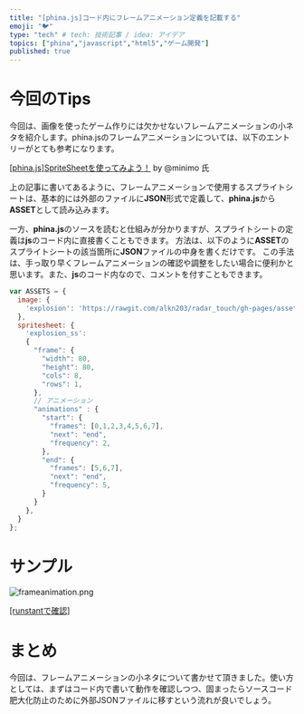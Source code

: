 ```yaml
---
title: "[phina.js]コード内にフレームアニメーション定義を記載する"
emoji: "🐦"
type: "tech" # tech: 技術記事 / idea: アイデア
topics: ["phina","javascript","html5","ゲーム開発"]
published: true
---
```


# 今回のTips
今回は、画像を使ったゲーム作りには欠かせないフレームアニメーションの小ネタを紹介します。phina.jsのフレームアニメーションについては、以下のエントリーがとても参考になります。

[[phina.js]SpriteSheetを使ってみよう！](http://qiita.com/minimo/items/0aad94d94478845d3ce2) by @minimo 氏

上の記事に書いてあるように、フレームアニメーションで使用するスプライトシートは、基本的には外部のファイルに**JSON**形式で定義して、**phina.js**から**ASSET**として読み込みます。

一方、**phina.js**のソースを読むと仕組みが分かりますが、スプライトシートの定義は**js**のコード内に直接書くこともできます。
方法は、以下のように**ASSET**のスプライトシートの該当箇所に**JSON**ファイルの中身を書くだけです。
この手法は、手っ取り早くフレームアニメーションの確認や調整をしたい場合に便利かと思います。また、**js**のコード内なので、コメントを付すこともできます。

```js
var ASSETS = {
  image: {
    'explosion': 'https://rawgit.com/alkn203/radar_touch/gh-pages/assets/explosion.png',
  },
  spritesheet: {
    'explosion_ss':
    {
      "frame": {
        "width": 80,
        "height": 80,
        "cols": 8,
        "rows": 1,
      },
      // アニメーション
      "animations" : {
        "start": {
          "frames": [0,1,2,3,4,5,6,7],
          "next": "end",
          "frequency": 2,
        },
        "end": {
          "frames": [5,6,7],
          "next": "end",
          "frequency": 5,
        }
      }
    },
  }
};
```
# サンプル
![frameanimation.png](https://qiita-image-store.s3.amazonaws.com/0/67114/0bee79cb-f320-7682-f20a-7f7a207d8515.png)

[[runstantで確認]](https://runstant.com/alkn203/projects/3a8e13fb)

# まとめ
今回は、フレームアニメーションの小ネタについて書かせて頂きました。使い方としては、まずはコード内で書いて動作を確認しつつ、固まったらソースコード肥大化防止のために外部JSONファイルに移すという流れが良いでしょう。
